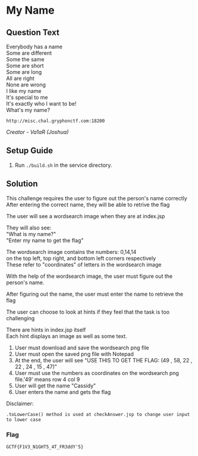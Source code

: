 # My Name

## Question Text

Everybody has a name  
Some are different  
Some the same  
Some are short  
Some are long  
All are right  
None are wrong  
I like my name  
It's special to me  
It's exactly who I want to be!  
What's my name?

`http://misc.chal.gryphonctf.com:18200`

*Creator - Va1aR (Joshua)*


## Setup Guide
1. Run `./build.sh` in the service directory.

## Solution
	
This challenge requires the user to figure out the person's name correctly  
After entering the correct name, they will be able to retrive the flag

The user will see a wordsearch image when they are at index.jsp

They will also see:  
"What is my name?"  
"Enter my name to get the flag"

The wordsearch image contains the numbers: 0,14,14  
on the top left, top right, and bottom left corners respectively  
These refer to "coordinates" of letters in the wordsearch image

With the help of the wordsearch image, the user must figure out the person's name.

After figuring out the name, the user must enter the name to retrieve the flag

The user can choose to look at hints if they feel that the task is too challenging

There are hints in index.jsp itself  
Each hint displays an image as well as some text.

	
1. User must download and save the wordsearch png file
2. User must open the saved png file with Notepad
3. At the end, the user will see "USE THIS TO GET THE FLAG:	(49 , 58, 22 , 22 , 24 , 15 , 47)"
4. User must use the numbers as coordinates on the wordsearch png file.'49' means row 4 col 9
5. User will get the name "Cassidy"
6. User enters the name and gets the flag
	
Disclaimer:
	
	.toLowerCase() method is used at checkAnswer.jsp to change user input to lower case
	


### Flag
`GCTF{F1V3_N1GHT5_4T_FR3ddY'5}`


